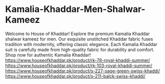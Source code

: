 # Kamalia-Khaddar-Men-Shalwar-Kameez
Welcome to House of Khaddar! Explore the premium Kamalia Khaddar shalwar kameez for men. Our exquisite unstitched Khaddar fabric fuses tradition with modernity, offering classic elegance. Each Kamalia Khaddar suit is carefully made from high-quality fabric for durability and comfort. Shop now for authentic Kamalia Khaddar!
https://www.houseofkhaddar.pk/product/rk-78-royal-khaddi-summer/
https://www.houseofkhaddar.pk/product/rk-103-royal-khaddi-summer/
https://www.houseofkhaddar.pk/product/s-227-sage-green-swiss-khaddi/
https://www.houseofkhaddar.pk/product/s-211-balck-swiss-khaddi/
